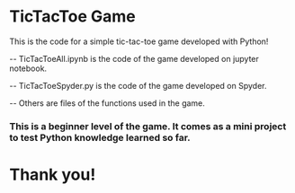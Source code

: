 # TicTacToe Game
This is the code for a simple tic-tac-toe game developed with Python!

-- TicTacToeAll.ipynb is the code of the game developed on jupyter notebook.

-- TicTacToeSpyder.py is the code of the game developed on Spyder.

-- Others are files of the functions used in the game.

### This is a beginner level of the game. It comes as a mini project to test Python knowledge learned so far.

# Thank you!
